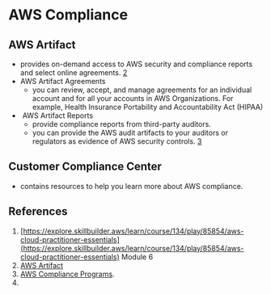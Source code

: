 # AWS Compliance

## AWS Artifact
- provides on-demand access to AWS security and compliance reports and select online agreements. [2](#references)
- AWS Artifact Agreements
	- you can review, accept, and manage agreements for an individual account and for all your accounts in AWS Organizations. For example,  Health Insurance Portability and Accountability Act (HIPAA)
-  AWS Artifact Reports
	- provide compliance reports from third-party auditors.
	- you can provide the AWS audit artifacts to your auditors or regulators as evidence of AWS security controls. [3](#references)
## Customer Compliance Center
- contains resources to help you learn more about AWS compliance.

## References
1. [https://explore.skillbuilder.aws/learn/course/134/play/85854/aws-cloud-practitioner-essentials](https://explore.skillbuilder.aws/learn/course/134/play/85854/aws-cloud-practitioner-essentials) Module 6
2. [AWS Artifact](https://aws.amazon.com/artifact)
3. [AWS Compliance Programs](https://aws.amazon.com/compliance/programs/).
4. 